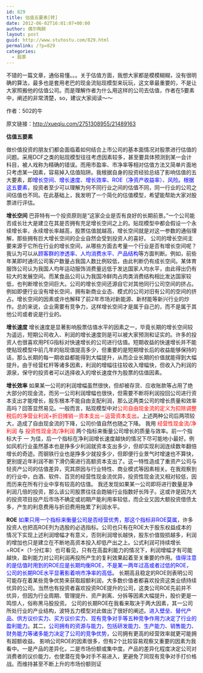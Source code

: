 ```yaml
---
id: 829
title: 估值五要素[转]
date: 2012-06-02T16:01:07+00:00
author: 偶尔陶醉
layout: post
guid: http://www.stutostu.com/829.html
permalink: /?p=829
categories:
  - 股票
---
```

 不错的一篇文章，通俗易懂。。。关于估值方面，我想大家都是模模糊糊，没有很明确的算法，最多也是套用老巴的现金流贴现模型来玩玩，这文章最重要的，不是让大家照搬他的估值公司。而是理解作者为什么用这样的公司去估值，作者在5要素中，阐述的非常清楚，so，建议大家阅读～～



作者：502的牛

原文链接：http://xueqiu.com/2751308955/21489163

**估值五要素**

做价值投资的朋友们都会面临着如何结合上市公司的基本面情况对股票进行估值的问题。采用DCF之类的贴现模型往往考虑因素较多，甚至要具体预测到某一会计科目，被人戏称为精确的错误。而用市盈率、市净率等相对估值方法又简单片面地只考虑某一因素，容易掉入估值陷阱。我根据自身的投资经验总结了影响估值的五大要素，即<font color="#0000ff">增长空间、增长速度、增长效率、ROE（净资产收益率）、风险。根据这五要素</font>，投资者至少可以理解为何不同行业之间的估值不同，同一行业的公司之间估值也不同。在此基础上，我发明了一个简化的估值模型，希望能帮助大家对股票进行评估。

**增长空间**
巴菲特有一个投资原则是“这家企业是否有良好的长期前景。”一个公司能否成长壮大是建立在其是否拥有充足增长空间之上的。贴现模型中都会假设一个永续增长率，永续增长率越高，股票估值就越高，增长空间就是对这一参数的通俗理解，那些拥有巨大增长空间的企业自然会受到投资人的喜好。
公司的增长空间主要来源于它所在行业的增长空间，从哪些方面去考量一个行业是否有增长空间呢？我认为可以从<font color="#0000ff">顾客群的渗透率、人均消费水平、产品结构</font>等方面判断。例如，前些年某即时通讯公司客户数量占我国人数比例较低，由此判断仍有成长空间。某体育服饰公司认为我国人均年运动服饰消费量远低于发达国家人均水平，由此得出仍有较大的发展空间。而某食品公司认为我国冷鲜肉占肉类消费结构相比发达国家较低，也判断增长空间巨大。公司的增长空间还源自它对其他同行公司空间的挤占。例如即便行业没有增长空间，拥有新商业业态、模式的公司对旧有公司的空间的挤占。增长空间的因素或许也解释了前2年市场对新能源、新材能等新兴行业的炒作。总的来说，企业需要有竞争力，这样增长空间才是属于自己的，而不是属于其他公司或者说是行业的。

**增长速度**
增长速度是显著影响股票估值水平的因素之一，毕竟长期的增长空间较为遥远，短期公司收入、利润的增长速度则是可以被大家预测和证实的。许多的投资人也很喜欢用PEG指标对快速增长的公司进行估值。短期收益的快速增长并不能使贴现模型中前几年的贴现值提高多少，但重要的是短期增长后的收益能够保持的话，那么长期的每一期收益都能得到大幅提升，从而企业长期的价值就能得到大幅提升。由于经营杠杆等诸多因素，利润的增幅往往较收入增幅快，但收入乃利润的源泉，保守的投资者可以选择收入的增长速度作为股票的估值因素。

**增长效率**
如果某一公司的利润增幅虽然很快，但却被存货、应收账款等占用了绝大部分的现金流，而另一公司利润增幅也很快，但需要不断将利润投回公司进行资本支出才能增长，股东根本不能自由支配利润，那么这两类公司的增长质量和效率高吗？回答显然易见。一般而言，贴现模型中对<font color="#ff0000">公司自由现金流的定义为扣除调整税后的净营业利润+折旧摊销－资本支出－运营资本支出</font>，上述两种公司后两项较大，造成了自由现金流的下降，公司价值自然也随之下降。
我用 <font color="#ff0000">经营性现金流/净利润 </font>与 <font color="#ff0000">投资性现金流/净利润 </font>两个指标来衡量公司增长的质量与效率。前一个指标大于 一 为佳，后一个指标在净利润增长速度越快的情况下尽可能地小最好。例如风机行业虽然基本也是挣多少利润就资本支出多少，但却实现利润连续数年翻倍增长的奇迹。而钢铁行业也是挣多少就投多少，但即便行业景气时增速也不算快，更别提近年利润不断下滑仍需进行高额资本支出了。这一特性造成了重资产公司与轻资产公司的估值差异，究其原因与行业特性、商业模式等因素相关。在我观察到的行业中，白酒、软件、百货的经营性现金流优异，投资性现金流又相对较低，因而历来在所有行业中享有较高的估值。
我还发现如果某一公司即将进行数量是净利润几倍的投资，那么该公司股票往往会跑输行业指数好长阵子。这或许是因为大的投资项目投产后市场不确定或初期产能利用率较低，而企业又因大额投资借债太多，产生的利息费用与折旧费用拖累了利润水平。

**ROE**
<font color="#0000ff">如果只用一个指标来衡量公司是否经营优秀，那这个指标非ROE莫属</font>，许多投资人也把高ROE列为选股的必选指标。公司也只有在ROE大于股东权益成本的情况下实现上述利润增幅才有意义，否则利润增长越快，股东价值毁损越多，利润的增加也只是建立在不断地高资本投入却低产出之上。公式利润可持续增长=ROE×（1-分红率）也可看见，只有在高盈利能力的情况下，利润增幅才有可能越快，盈利能力对公司利润再投所产生的复利效果起着至关重要的作用。<font color="#0000ff">值得注意的是估值时用到的ROE应是长期均衡ROE，不是某一两年过高或者过低的ROE，公司的长期ROE水平显著影着响市净率的高低</font>。
长期高且稳定的ROE则表明公司可能存在着某些竞争优势来获取超额利润，大多数价值者都喜欢投资这类业绩持续优异的公司。当然也有投资者喜欢投资ROE提升的公司，这类公司ROE先前并不优异，但因为行业周期、管理提升、资产剥离、分拆等因素大幅提升，股价更是一鸣惊人，俗称黑马股投资。
公司的长期ROE在我看来取决于两大因素，其一公司所处行业的产业结构，波特五力模型对此做出了很好的阐述。<font color="#0000ff">进入壁垒、替代产品、供方议价实力、买方议价实力、现有竞争对手等五种竞争作用力决定了行业的盈利能力</font>。其二，<font color="#0000ff">公司拥有的资源与能力，包括研发能力、生产能力、销售能力、财务能力等诸多能力决定了公司的竞争优势</font>，公司拥有更高的经营效率就更可能拥有超额收益。
影响公司ROE的因素很多，但有2个比较容易观察又重要的因素为我看中。一是产品的差异化，二是市场份额或集中度。产品的差异化程度决定公司对消费者的议价能力，也使潜在竞争对手不易进入，更避免了同现有竞争对手打价格战。而维持甚至不断上升的市场份额则证
